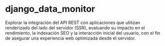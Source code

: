# django_data_monitor
Explorar la integración del API REST con aplicaciones que utilizan renderizado del lado del servidor (SSR), evaluando su impacto en el rendimiento, la indexación SEO y la interacción inicial del usuario, con el fin de asegurar una experiencia web optimizada desde el servidor.
